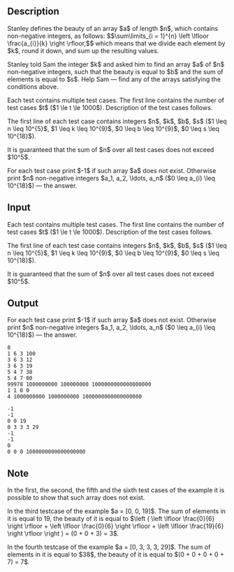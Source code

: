 ## Description

<div><p>Stanley defines the beauty of an array $a$ of length $n$, which contains <span class="tex-font-style-bf">non-negative integers</span>, as follows: $$\sum\limits_{i = 1}^{n} \left \lfloor \frac{a_{i}}{k} \right \rfloor,$$ which means that we divide each element by $k$, round it down, and sum up the resulting values.</p><p>Stanley told Sam the integer $k$ and asked him to find an array $a$ of $n$ non-negative integers, such that the beauty is equal to $b$ and the sum of elements is equal to $s$. Help Sam&nbsp;— find any of the arrays satisfying the conditions above.</p></div><div class="input-specification"><p>Each test contains multiple test cases. The first line contains the number of test cases $t$ ($1 \le t \le 1000$). Description of the test cases follows.</p><p>The first line of each test case contains integers $n$, $k$, $b$, $s$ ($1 \leq n \leq 10^{5}$, $1 \leq k \leq 10^{9}$, $0 \leq b \leq 10^{9}$, $0 \leq s \leq 10^{18}$).</p><p>It is guaranteed that the sum of $n$ over all test cases does not exceed $10^5$.</p></div><div class="output-specification"><p>For each test case print $-1$ if such array $a$ does not exist. Otherwise print $n$ non-negative integers $a_1, a_2, \ldots, a_n$ ($0 \leq a_{i} \leq 10^{18}$)&nbsp;— the answer.</p></div>

## Input

<p>Each test contains multiple test cases. The first line contains the number of test cases $t$ ($1 \le t \le 1000$). Description of the test cases follows.</p><p>The first line of each test case contains integers $n$, $k$, $b$, $s$ ($1 \leq n \leq 10^{5}$, $1 \leq k \leq 10^{9}$, $0 \leq b \leq 10^{9}$, $0 \leq s \leq 10^{18}$).</p><p>It is guaranteed that the sum of $n$ over all test cases does not exceed $10^5$.</p>

## Output

<p>For each test case print $-1$ if such array $a$ does not exist. Otherwise print $n$ non-negative integers $a_1, a_2, \ldots, a_n$ ($0 \leq a_{i} \leq 10^{18}$)&nbsp;— the answer.</p>





```input1|2,4,6,8
8
1 6 3 100
3 6 3 12
3 6 3 19
5 4 7 38
5 4 7 80
99978 1000000000 100000000 1000000000000000000
1 1 0 0
4 1000000000 1000000000 1000000000000000000
```




```output1
-1
-1
0 0 19
0 3 3 3 29
-1
-1
0
0 0 0 1000000000000000000
```



## Note

<p>In the first, the second, the fifth and the sixth test cases of the example it is possible to show that such array does not exist.</p><p>In the third testcase of the example $a = [0, 0, 19]$. The sum of elements in it is equal to 19, the beauty of it is equal to $\left ( \left \lfloor \frac{0}{6} \right \rfloor + \left \lfloor \frac{0}{6} \right \rfloor + \left \lfloor \frac{19}{6} \right \rfloor \right ) = (0 + 0 + 3) = 3$.</p><p>In the fourth testcase of the example $a = [0, 3, 3, 3, 29]$. The sum of elements in it is equal to $38$, the beauty of it is equal to $(0 + 0 + 0 + 0 + 7) = 7$.</p>
